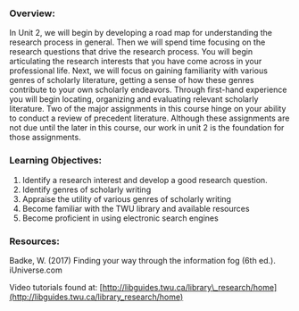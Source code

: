 ### Overview:

In Unit 2,  we will begin by developing a road map for understanding the research process in general.  Then we will spend time focusing on the research questions that drive the research process. You will begin articulating the research interests that you have come across in your professional life.   Next, we will focus on gaining familiarity with various genres of scholarly literature, getting a sense of how these genres contribute to your own scholarly endeavors.  Through first-hand experience you will begin locating, organizing and evaluating relevant scholarly literature. Two of the major assignments in this course hinge on your ability to conduct a review of precedent literature. Although these assignments are not due until the later in this course, our work in unit 2 is the foundation for those assignments.

### Learning Objectives:

1. Identify a research interest and develop a good research question.
2. Identify genres of scholarly writing 
3. Appraise the utility of various genres of scholarly writing 
4. Become familiar with the TWU library and available resources 
5. Become proficient in using electronic search engines 

### Resources:

Badke, W. \(2017\) Finding your way through the information fog \(6th ed.\). iUniverse.com

Video tutorials found at: [http://libguides.twu.ca/library\_research/home](http://libguides.twu.ca/library_research/home)

